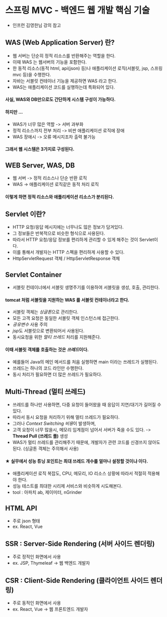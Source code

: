 # 스프링 MVC - 백엔드 웹 개발 핵심 기술
- 인프런 김영한님 강의 참고

## WAS (Web Application Server) 란?
- 웹 서버는 단순히 정적 리소스를 반환해주는 역할을 한다.
- 이때 WAS 는 웹서버의 기능을 포함한다.
- 한 동적 리소스(동적 html, api(json) 등)나 애플리케이션 로직(서블릿, jsp, 스프링mvc 등)을 수행한다.
- 자바는 서블릿 컨테이너 기능을 제공하면 WAS 라고 한다.
- WAS는 애플리케이션 코드를 실행하는데 특화되어 있다.

#### 사실, WAS와 DB만으로도 간단하게 시스템 구성이 가능하다. 
#### 하지만 ...
- WAS가 너무 많은 역할 -> 서버 과부화
- 정적 리소스까지 전부 처리 -> 비싼 애플리케이션 로직에 장애
- WAS 장애시 -> 오류 메시지조차 출력 불가능

#### 그래서 웹 시스템은 3가지로 구성된다.
## WEB Server, WAS, DB
- 웹 서버 -> 정적 리소스나 단순 반환 로직
- WAS -> 애플리케이션 로직같은 동적 처리 로직

#### 이렇게 하면 정적 리소스와 애플리케이션 리소스가 분리된다.

## Servlet 이란?
- HTTP 요청/응답 메시지에는 너무나도 많은 정보가 담겨있다.
- 그 정보들은 반복적으로 비슷한 형식으로 사용된다.
- 따라서 HTTP 요청/응답 정보를 편리하게 관리할 수 있게 해주는 것이 Servlet이다.
- 이를 통해서 개발자는 HTTP 스펙을 편리하게 사용할 수 있다.
- HttpServletRequest 객체 / HttpServletResponse 객체

## Servlet Container
- 서블릿 컨테이너에서 서블릿 생명주기를 이용하여 서블릿을 생성, 호출, 관리한다.

#### tomcat 처럼 서블릿을 지원하는 WAS 를 서블릿 컨테이너라고 한다.
- 서블릿 객체는 *싱글톤*으로 관리한다.
- 모든 고객 요청은 동일한 서블릿 객체 인스턴스에 접근한다.
- *공유변수* 사용 주의
- *jsp*도 서블릿으로 변환되어서 사용된다.
- 동시요청을 위한 *멀티 쓰레드* 처리를 지원해준다.

#### 이때 서블릿 객체를 호출하는 것은 *쓰레드*이다.
- 예를들어 Java의 메인 메서드를 처음 실행하면 main 이라는 쓰레드가 실행된다.
- 쓰레드는 하나의 코드 라인만 수행한다.
- 동시 처리가 필요하면 더 많은 쓰레드가 필요하다.

## Multi-Thread (멀티 쓰레드)
- 쓰레드를 하나만 사용하면, 다중 요청이 들어왔을 때 응답이 지연/대기가 길어질 수 있다.
- 따라서 동시 요청을 처리하기 위해 멀티 쓰레드가 필요하다.
- 그러나 *Context Switching 비용*이 발생하며,
- 고객 요청이 너무 많을시, 메모리 임계점이 넘어서 서버가 죽을 수도 있다. -> **Thread Pull (쓰레드 풀)** 생성
- WAS가 멀티 쓰레드를 관리해주기 때문에, 개발자가 관련 코드를 신경쓰지 않아도 된다. (싱글톤 객체는 주의해서 사용)

#### **★ 실무에서 성능 튜닝 포인트는 최대 쓰레드 개수를 얼마나 설정할 것이냐 이다.**
- 애플리케이션 로직 복잡도, CPU, 메모리, IO 리소스 상황에 따라서 적절히 적용해야 한다.
- 성능 테스트를 최대한 시리제 서비스와 비슷하게 시도해본다.
- tool : 아파치 ab, 제이미터, nGrinder

## HTML API
- 주로 json 형태
- ex. React, Vue

## SSR : Server-Side Rendering (서버 사이드 렌더링)
- 주로 정적인 화면에서 사용
- ex. JSP, Thymeleaf -> 웹 백엔드 개발자

## CSR : Client-Side Rendering (클라이언트 사이드 렌더링)
- 주로 동적인 화면에서 사용
- ex. React, Vue -> 웹 프론트엔드 개발자
